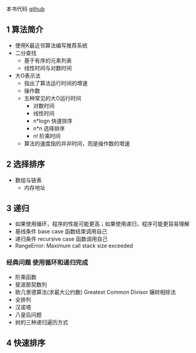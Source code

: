 本书代码 [github](https://github.com/egonschiele/grokking_algorithms)

## 1 算法简介
+ 使用K最近邻算法编写推荐系统
+ 二分查找
  + 基于有序的元素列表
  + 线性时间与对数时间
+ 大O表示法
  + 指出了算法运行时间的增速
  + 操作数
  + 五种常见的大O运行时间
    + 对数时间
    + 线性时间
    + n*logn 快速排序
    + n*n 选择排序
    + n! 阶乘时间 
  + 算法的速度指的并非时间，而是操作数的增速

## 2 选择排序
+ 数组与链表
  + 内存地址

## 3 递归
+ 如果使用循环，程序的性能可能更高；如果使用递归，程序可能更容易理解
+ 基线条件 base case 函数结束调用自己
+ 递归条件 recursive case 函数调用自己
+ RangeError: Maximum call stack size exceeded

### 经典问题 使用循环和递归完成
+ 阶乘函数
+ 斐波那契数列
+ 欧几里德算法(求最大公约数) Greatest Common Divisor 辗转相除法
+ 全排列
+ 汉诺塔
+ 八皇后问题
+ 树的三种递归遍历方式

## 4 快速排序